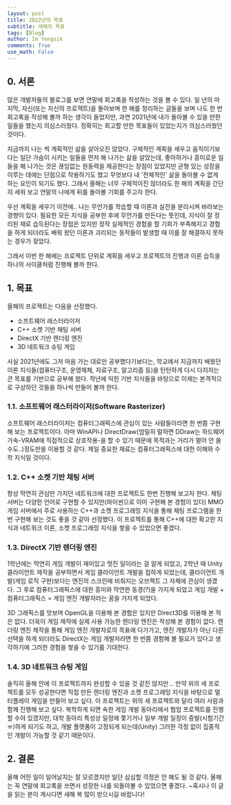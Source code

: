 ```yaml
---
layout: post
title: 2022년의 목표
subtitle: 새해의 목표
tags: [Blog]
author: Im Yongsik
comments: True
use_math: False
---
```


## 0. 서론

많은 개발자들의 블로그를 보면 연말에 회고록을 작성하는 것을 볼 수 있다.
일 년의 마지막, 자신(또는 자신의 프로젝트)을 돌아보며 한 해를 정리하는 글들을 보며 나도 한 번 회고록을 작성해 볼까 하는 생각이 들었지만, 과연 2021년에 내가 돌아볼 수 있을 만한 일들을 했는지 의심스러웠다. 정확히는 회고할 만한 목표들이 있었는지가 의심스러웠던 것이다.

지금까지 나는 썩 계획적인 삶을 살아오진 않았다. 구체적인 계획을 세우고 움직이기보다는 일단 가슴이 시키는 일들을 먼저 해 나가는 삶을 살았는데, 좋아하거나 흥미로운 일들을 해 나가는 것은 끊임없는 원동력을 제공한다는 장점이 있었지만 균형 있는 성장을 이루는 데에는 단점으로 작용하기도 했고 무엇보다 내 '전체적인' 삶을 돌아볼 수 없게 하는 요인이 되기도 했다. 그래서 올해는 너무 구체적이진 않더라도 한 해의 계획을 간단히 세워 보고 연말의 나에게 뒤를 돌아볼 기회를 주고자 한다.

우선 계획을 세우기 이전에.. 나는 무언가를 학습할 때 이론과 실전을 분리시켜 바라보는 경향이 있다. 필요한 모든 지식을 공부한 후에 무언가를 만든다는 뜻인데, 지식이 잘 정리된 채로 습득된다는 장점은 있지만 정작 실제적인 경험을 할 기회가 부족해지고 경험을 하게 되더라도 배워 왔던 이론과 괴리되는 동작들이 발생할 때 이를 잘 해결하지 못하는 경우가 잦았다.

그래서 이번 한 해에는 프로젝트 단위로 계획을 세우고 프로젝트의 진행과 이론 습득을 하나의 사이클처럼 진행해 볼까 한다.

## 1. 목표

올해의 프로젝트는 다음을 선정했다.

- 소프트웨어 래스터라이저
- C++ 소켓 기반 채팅 서버
- DirectX 기반 렌더링 엔진
- 3D 네트워크 슈팅 게임

사실 2021년에도 그저 마음 가는 대로만 공부했다기보다는, 학교에서 지금까지 배웠던 이론 지식들(컴퓨터구조, 운영제체, 자료구조, 알고리즘 등)을 탄탄하게 다시 다지자는 큰 목표를 기반으로 공부해 왔다. 작년에 익힌 기반 지식들을 바탕으로 이제는 본격적으로 구상하던 것들을 하나씩 만들어 볼까 한다.

### 1.1. 소프트웨어 래스터라이저(Software Rasterizer)

소프트웨어 래스터라이저는 컴퓨터그래픽스에 관심이 있는 사람들이라면 한 번쯤 구현해 보는 프로젝트이다. 아마 WinAPI나 DirectDraw(엄밀히 말하면 DDraw는 하드웨어 가속-VRAM에 직접적으로 상호작용-을 할 수 있기 때문에 목적과는 거리가 멀어 안 쓸수도..)정도만을 이용할 것 같다. 제일 중요한 재료는 컴퓨터그래픽스에 대한 이해와 수학 지식일 것이다.

### 1.2. C++ 소켓 기반 채팅 서버

항상 막연히 관심만 가지던 네트워크에 대한 프로젝트도 한번 진행해 보고자 한다. 채팅 서버는 다양한 언어로 구현할 수 있지만(파이썬으로 이미 구현해 본 경험이 있다) MMO 게임 서버에서 주로 사용하는 C++과 소켓 프로그래밍 지식을 통해 채팅 프로그램을 한번 구현해 보는 것도 좋을 것 같아 선정했다. 이 프로젝트를 통해 C++에 대한 확고한 지식과 네트워크 이론, 소켓 프로그래밍 지식을 쌓을 수 있었으면 좋겠다.

### 1.3. DirectX 기반 렌더링 엔진

1학년에는 막연히 게임 개발이 재미있고 멋진 일이라는 걸 알게 되었고, 2학년 때 Unity 클라이언트 제작을 공부하면서 게임 클라이언트 개발을 접하게 되었는데, 클라이언트 개발(게임 로직 구현)보다는 엔진의 스크린에 비춰지는 오브젝트 그 자체에 관심이 생겼다. 그 후로 컴퓨터그래픽스에 대한 흥미와 막연한 동경(?)을 가지게 되었고 게임 개발 + 컴퓨터그래픽스 = 게임 엔진 개발자라는 꿈을 가지게 되었다.

3D 그래픽스를 맛보며 OpenGL을 이용해 본 경험은 있지만 Direct3D를 이용해 본 적은 없다. 더욱이 게임 제작에 실제 사용 가능한 렌더링 엔진은 작성해 본 경험이 없다. 렌더링 엔진 제작을 통해 게임 엔진 개발자로의 목표에 다가가고, 엔진 개발자가 아닌 다른 선택을 하게 되더라도 DirectX는 게임 개발자라면 한 번쯤 경험해 볼 필요가 있다고 생각하기에 그러한 경험을 쌓을 수 있기를 기대한다.

### 1.4. 3D 네트워크 슈팅 게임

솔직히 올해 안에 이 프로젝트까지 완성할 수 있을 것 같진 않지만... 만약 위의 세 프로젝트를 모두 성공한다면 직접 만든 렌더링 엔진과 소켓 프로그래밍 지식을 바탕으로 멀티플레이 게임을 만들어 보고 싶다. 이 프로젝트는 위의 세 프로젝트와 달리 여러 사람과 함께 진행해 보고 싶다.
복학하게 되면 속한 게임 개발 동아리에서 협업 프로젝트를 진행할 수야 있겠지만, 대학 동아리 특성상 일정에 쫓기거나 일부 개발 일정이 증발(시험기간 ㅠ)하게 되기도 하고, 개발 플랫폼이 고정되게 되는데(Unity) 그러한 걱정 없이 집중적인 개발이 가능할 것 같기 때문이다.

## 2. 결론

올해 어떤 일이 일어날지는 잘 모르겠지만 일단 심심할 걱정은 안 해도 될 것 같다. 올해는 꼭 연말에 회고록을 쓰면서 성장한 나를 되돌아볼 수 있었으면 좋겠다.
~혹시나 이 글을 읽는 분이 계시다면 새해 복 많이 받으시길 바랍니다!